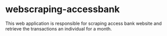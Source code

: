 # webscraping-accessbank
This web application is responsible for scraping access bank website and retrieve the transactions an individual for a month.
